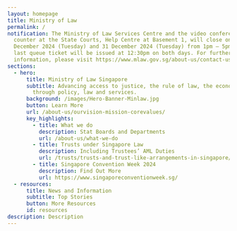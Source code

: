 ```yaml
---
layout: homepage
title: Ministry of Law
permalink: /
notification: The Ministry of Law Services Centre and the video conferencing
  counter at the State Courts, Help Centre at Basement 1, will close on 24
  December 2024 (Tuesday) and 31 December 2024 (Tuesday) from 1pm – 5pm. The
  last queue ticket will be issued at 12:30pm on both days. For further
  information, please visit https://www.mlaw.gov.sg/about-us/contact-us/.
sections:
  - hero:
      title: Ministry of Law Singapore
      subtitle: Advancing access to justice, the rule of law, the economy and society
        through policy, law and services.
      background: /images/Hero-Banner-Minlaw.jpg
      button: Learn More
      url: /about-us/ourvision-mission-corevalues/
      key_highlights:
        - title: What we do
          description: Stat Boards and Departments
          url: /about-us/what-we-do
        - title: Trusts under Singapore Law
          description: Including Trustees’ AML Duties
          url: /trusts/trusts-and-trust-like-arrangements-in-singapore/
        - title: Singapore Convention Week 2024
          description: Find Out More
          url: https://www.singaporeconventionweek.sg/
  - resources:
      title: News and Information
      subtitle: Top Stories
      button: More Resources
      id: resources
description: Description
---
```

